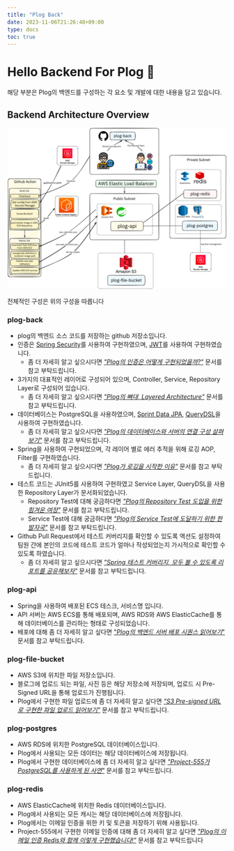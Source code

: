 ```yaml
---
title: "Plog Back"
date: 2023-11-06T21:26:48+09:00
type: docs
toc: true
---
```

# Hello Backend For Plog 👋
해당 부분은 Plog의 백엔드를 구성하는 각 요소 및 개발에 대한 내용을 담고 있습니다.

## Backend Architecture Overview

![image](./asset/images/_index-1699643963126.png)

전체적인 구성은 위의 구성을 따릅니다

### plog-back
- plog의 백엔드 소스 코드를 저장하는 github 저장소입니다.
- 인증은 [Spring Security](https://spring.io/projects/spring-security/)를 사용하여 구현하였으며, [JWT](https://jwt.io/)를 사용하여 구현하였습니다.
  - 좀 더 자세히 알고 싶으시다면 [_"Plog의 인증은 어떻게 구현되었을까?"_](#) 문서를 참고 부탁드립니다.
- 3가지의 대표적인 레이어로 구성되어 있으며, Controller, Service, Repository Layer로 구성되어 있습니다.
  - 좀 더 자세히 알고 싶으시다면 [_"Plog의 뼈대, Layered Architecture"_](#) 문서를 참고 부탁드립니다.
- 데이터베이스는 PostgreSQL을 사용하였으며, [Sprint Data JPA](https://spring.io/projects/spring-data-jpa/), [QueryDSL](http://querydsl.com/)을 사용하여 구현하였습니다.
   - 좀 더 자세히 알고 싶으시다면 [_"Plog의 데이터베이스와 서버의 연결 구성 살펴보기"_](#) 문서를 참고 부탁드립니다.
- Spring을 사용하여 구현되었으며, 각 레이어 별로 에러 추적을 위해 로깅 AOP, Filter를 구현하였습니다.
   - 좀 더 자세히 알고 싶으시다면 [_"Plog가 로깅을 시작한 이유"_](#) 문서를 참고 부탁드립니다.
- 테스트 코드는 JUnit5를 사용하여 구현하였고 Service Layer, QueryDSL을 사용한 Repository Layer가 문서화되었습니다.
   - Repository Test에 대해 궁금하다면 [_"Plog의 Repository Test 도입을 위한 힘겨운 여정"_](#) 문서를 참고 부탁드립니다.
   - Service Test에 대해 궁금하다면 [_"Plog의 Service Test에 도달하기 위한 한 발자국"_](#) 문서를 참고 부탁드립니다.
- Github Pull Request에서 테스트 커버리지를 확인할 수 있도록 액션도 설정하여 팀원 간에 본인의 코드에 테스트 코드가 얼마나 작성되었는지 가시적으로 확인할 수 있도록 하였습니다.
   - 좀 더 자세히 알고 싶으시다면 [_"Spring 테스트 커버리지, 모두 볼 수 있도록 리포트를 공유해보자"_](#) 문서를 참고 부탁드립니다.

### plog-api
- Spring을 사용하여 배포된 ECS 테스크, 서비스명 입니다.
- API 서버는 AWS ECS를 통해 배포되며, AWS RDS와 AWS ElasticCache를 통해 데이터베이스를 관리하는 형태로 구성되었습니다.
- 배포에 대해 좀 더 자세히 알고 싶다면 ["_Plog의 백엔드 서버 배포 시퀀스 읽어보기_"](#) 문서를 참고 부탁드립니다.

### plog-file-bucket
- AWS S3에 위치한 파일 저장소입니다.
- 블로그에 업로드 되는 파일, 사진 등은 해당 저장소에 저장되며, 업로드 시 Pre-Signed URL을 통해 업로드가 진행됩니다.
- Plog에서 구현한 파일 업로드에 좀 더 자세히 알고 싶다면 [_"S3 Pre-signed URL로 구현한 파일 업로드 읽어보기"_](#) 문서를 참고 부탁드립니다.

### plog-postgres
- AWS RDS에 위치한 PostgreSQL 데이터베이스입니다.
- Plog에서 사용되는 모든 데이터는 해당 데이터베이스에 저장됩니다.
- Plog에서 구현한 데이터베이스에 좀 더 자세히 알고 싶다면 [_"Project-555가 PostgreSQL를 사용하게 된 사연"_](#) 문서를 참고 부탁드립니다.

### plog-redis
- AWS ElasticCache에 위치한 Redis 데이터베이스입니다.
- Plog에서 사용되는 모든 캐시는 해당 데이터베이스에 저장됩니다.
- Plog에서는 이메일 인증을 위한 키 및 토큰을 저장하기 위해 사용됩니다.
- Project-555에서 구현한 이메일 인증에 대해 좀 더 자세히 알고 싶다면 [_"Plog의 이메일 인증 Redis와 함께 이렇게 구현했습니다!"_](#) 문서를 참고 부탁드립니다

